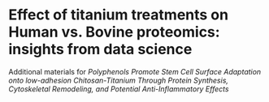 # Effect of titanium treatments on Human vs. Bovine proteomics: insights from data science
Additional materials for *Polyphenols Promote Stem Cell Surface Adaptation onto low-adhesion Chitosan-Titanium Through Protein Synthesis, Cytoskeletal Remodeling, and Potential Anti-Inflammatory Effects*
